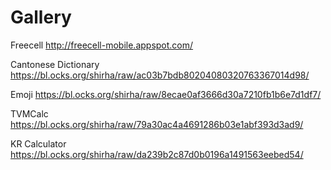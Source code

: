 # Gallery

Freecell
http://freecell-mobile.appspot.com/

Cantonese Dictionary
https://bl.ocks.org/shirha/raw/ac03b7bdb80204080320763367014d98/

Emoji
https://bl.ocks.org/shirha/raw/8ecae0af3666d30a7210fb1b6e7d1df7/

TVMCalc
https://bl.ocks.org/shirha/raw/79a30ac4a4691286b03e1abf393d3ad9/

KR Calculator
https://bl.ocks.org/shirha/raw/da239b2c87d0b0196a1491563eebed54/


